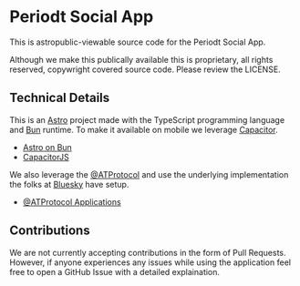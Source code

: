 # Periodt Social App

This is astropublic-viewable source code for the Periodt Social App.

Although we make this publically available this is proprietary, all rights reserved, copywright covered source code. Please review the LICENSE.


## Technical Details

This is an [Astro](https://astro.build/) project made with the TypeScript programming language and [Bun](https://bun.sh/) runtime. To make it available on mobile we leverage [Capacitor](https://capacitorjs.com/).

- [Astro on Bun](https://docs.astro.build/en/recipes/bun/)
- [CapacitorJS](https://capacitorjs.com/docs)

We also leverage the [@ATProtocol](https://atproto.com/) and use the underlying implementation the folks at [Bluesky](https://bsky.social/about) have setup.

- [@ATProtocol Applications](https://atproto.com/guides/applications)

## Contributions

We are not currently accepting contributions in the form of Pull Requests. However, if anyone experiences any issues while using the application feel free to open a GitHub Issue with a detailed explaination.
